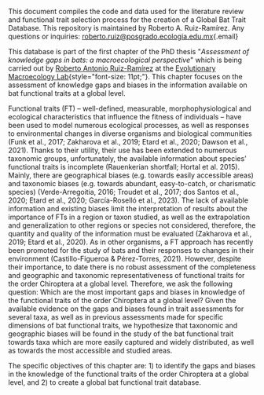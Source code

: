 This document compiles the code and data used for the literature review and functional trait selection process for the creation of a Global Bat Trait Database. This repository is maintained by Roberto A. Ruiz-Ramírez. Any questions or inquiries: [roberto.ruiz\@posgrado.ecologia.edu.mx](mailto:roberto.ruiz@posgrado.ecologia.edu.mx){.email}

This database is part of the first chapter of the PhD thesis "*Assessment of knowledge gaps in bats: a macroecological perspective*" which is being carried out by [Roberto Antonio Ruiz-Ramírez](https://maevolab.mx/authors/roberto/) at the [Evolutionary Macroecology Lab](https://maevolab.mx/){style="font-size: 11pt;"}. This chapter focuses on the assessment of knowledge gaps and biases in the information available on bat functional traits at a global level.

Functional traits (FT) – well-defined, measurable, morphophysiological and ecological characteristics that influence the fitness of individuals – have been used to model numerous ecological processes, as well as responses to environmental changes in diverse organisms and biological communities (Funk et al., 2017; Zakharova et al., 2019; Etard et al., 2020; Dawson et al., 2021). Thanks to their utility, their use has been extended to numerous taxonomic groups, unfortunately, the available information about species’ functional traits is incomplete (Rauenkerian shortfall; Hortal et al. 2015). Mainly, there are geographical biases (e.g. towards easily accessible areas) and taxonomic biases (e.g. towards abundant, easy-to-catch, or charismatic species) (Verde-Arregoitia, 2016; Troudet et al., 2017; dos Santos et al., 2020; Etard et al., 2020; García-Roselló et al., 2023). The lack of available information and existing biases limit the interpretation of results about the importance of FTs in a region or taxon studied, as well as the extrapolation and generalization to other regions or species not considered, therefore, the quantity and quality of the information must be evaluated (Zakharova et al., 2019; Etard et al., 2020). As in other organisms, a FT approach has recently been promoted for the study of bats and their responses to changes in their environment (Castillo-Figueroa & Pérez-Torres, 2021). However, despite their importance, to date there is no robust assessment of the completeness and geographic and taxonomic representativeness of functional traits for the order Chiroptera at a global level. Therefore, we ask the following question: Which are the most important gaps and biases in knowledge of the functional traits of the order Chiroptera at a global level? Given the available evidence on the gaps and biases found in trait assessments for several taxa, as well as in previous assessments made for specific dimensions of bat functional traits, we hypothesize that taxonomic and geographic biases will be found in the study of the bat functional trait towards taxa which are more easily captured and widely distributed, as well as towards the most accessible and studied areas.

The specific objectives of this chapter are: 1) to identify the gaps and biases in the knowledge of the functional traits of the order Chiroptera at a global level, and 2) to create a global bat functional trait database.

<br>
<br>
